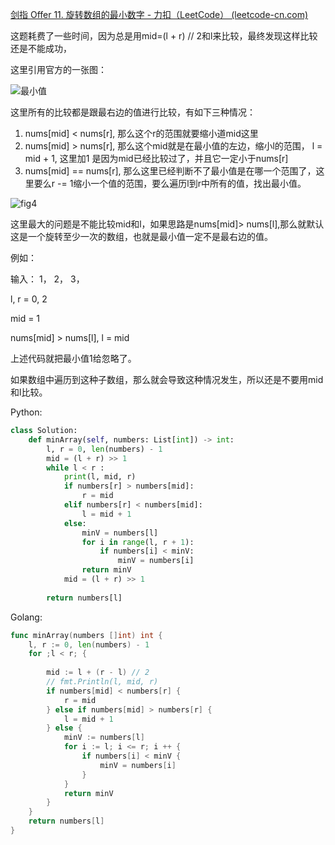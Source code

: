 [剑指 Offer 11. 旋转数组的最小数字 - 力扣（LeetCode） (leetcode-cn.com)](https://leetcode-cn.com/problems/xuan-zhuan-shu-zu-de-zui-xiao-shu-zi-lcof/submissions/)

这题耗费了一些时间，因为总是用mid=(l + r) // 2和l来比较，最终发现这样比较还是不能成功，

这里引用官方的一张图：

![最小值](https://assets.leetcode-cn.com/solution-static/jianzhi_11/1.png)

这里所有的比较都是跟最右边的值进行比较，有如下三种情况：

1. nums[mid] < nums[r], 那么这个r的范围就要缩小道mid这里
2. nums[mid] > nums[r], 那么这个mid就是在最小值的左边，缩小l的范围， l = mid + 1, 这里加1 是因为mid已经比较过了，并且它一定小于nums[r]
3. nums[mid] == nums[r], 那么这里已经判断不了最小值是在哪一个范围了，这里要么r -= 1缩小一个值的范围，要么遍历l到r中所有的值，找出最小值。

![fig4](https://assets.leetcode-cn.com/solution-static/jianzhi_11/4.png)

这里最大的问题是不能比较mid和l，如果思路是nums[mid]> nums[l],那么就默认这是一个旋转至少一次的数组，也就是最小值一定不是最右边的值。

例如：

输入： 1， 2， 3，

l, r = 0, 2

mid = 1

nums[mid] > nums[l], l  = mid

上述代码就把最小值1给忽略了。

如果数组中遍历到这种子数组，那么就会导致这种情况发生，所以还是不要用mid和l比较。

Python:

```python
class Solution:
    def minArray(self, numbers: List[int]) -> int:
        l, r = 0, len(numbers) - 1
        mid = (l + r) >> 1
        while l < r :
            print(l, mid, r)
            if numbers[r] > numbers[mid]:
                r = mid
            elif numbers[r] < numbers[mid]:
                l = mid + 1
            else:
                minV = numbers[l]
                for i in range(l, r + 1):
                    if numbers[i] < minV:
                        minV = numbers[i]
                return minV
            mid = (l + r) >> 1
        
        return numbers[l]
```

Golang:

```GO
func minArray(numbers []int) int {
    l, r := 0, len(numbers) - 1
    for ;l < r; {
        
        mid := l + (r - l) // 2
        // fmt.Println(l, mid, r)
        if numbers[mid] < numbers[r] {
            r = mid
        } else if numbers[mid] > numbers[r] {
            l = mid + 1
        } else {
            minV := numbers[l]
            for i := l; i <= r; i ++ {
                if numbers[i] < minV {
                    minV = numbers[i]
                }
            } 
            return minV
        }
    }
    return numbers[l]
}
```

